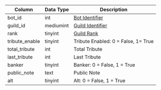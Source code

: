 | Column         | Data Type | Description                                                                 |
| -------------- | --------- | --------------------------------------------------------------------------- |
| bot_id         | int       | [Bot Identifier](bot_data.md)                                               |
| guild_id       | mediumint | [Guild Identifier](guilds.md)                                               |
| rank           | tinyint   | [Guild Rank](https://eqemu.gitbook.io/server/categories/player/guild-ranks) |
| tribute_enable | tinyint   | Tribute Enabled: 0 = False, 1= True                                         |
| total_tribute  | int       | Total Tribute                                                               |
| last_tribute   | int       | Last Tribute                                                                |
| banker         | tinyint   | Banker: 0 = False, 1 = True                                                 |
| public_note    | text      | Public Note                                                                 |
| alt            | tinyint   | Alt: 0 = False, 1 = True                                                    |